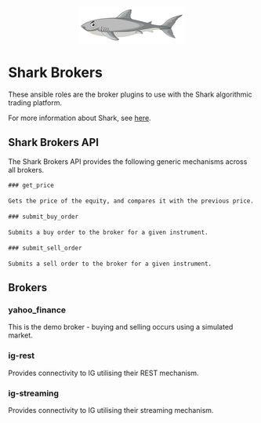 <p align="center">
  <img src="https://github.com/danielneil/Shark/blob/main/shark/files/shark_ui_patches/logofullsize.png?raw=true">
</p>

# Shark Brokers

These ansible roles are the broker plugins to use with the Shark algorithmic trading platform. 

For more information about Shark, see [here](https://github.com/danielneil/Shark).

## Shark Brokers API

The Shark Brokers API provides the following generic mechanisms across all brokers.

```
### get_price 

Gets the price of the equity, and compares it with the previous price.  

### submit_buy_order

Submits a buy order to the broker for a given instrument. 

### submit_sell_order

Submits a sell order to the broker for a given instrument.
```

## Brokers

### yahoo_finance

This is the demo broker - buying and selling occurs using a simulated market. 

### ig-rest

Provides connectivity to IG utilising their REST mechanism.

### ig-streaming

Provides connectivity to IG utilising their streaming mechanism.

